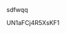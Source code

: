 sdfwqq

















































































UN1aFCj4R5XsKF1
